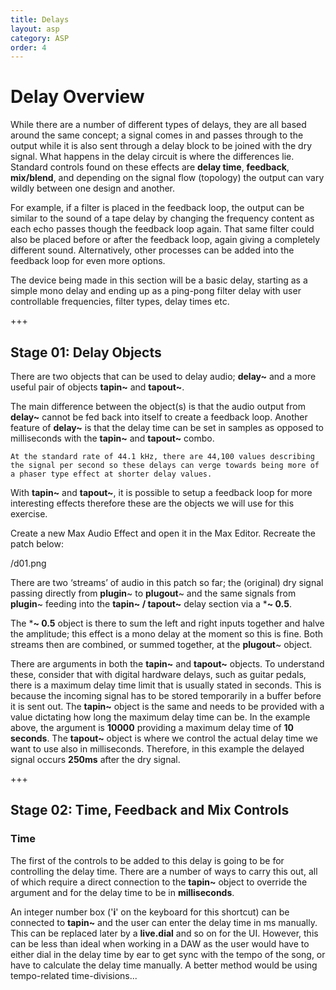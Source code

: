 ```yaml
---
title: Delays
layout: asp
category: ASP
order: 4
---
```


# Delay Overview

While there are a number of different types of delays, they are all based around the same concept; a signal comes in and passes through to the output while it is also sent through a delay block to be joined with the dry signal. What happens in the delay circuit is where the differences lie. Standard controls found on these effects are **delay time**, **feedback**, **mix/blend**, and depending on the signal flow (topology) the output can vary wildly between one design and another.

For example, if a filter is placed in the feedback loop, the output can be similar to the sound of a tape delay by changing the frequency content as each echo passes though the feedback loop again. That same filter could also be placed before or after the feedback loop, again giving a completely different sound. Alternatively, other processes can be added into the feedback loop for even more options.

The device being made in this section will be a basic delay, starting as a simple mono delay and ending up as a ping-pong filter delay with user controllable frequencies, filter types, delay times etc.

+++

## Stage 01: Delay Objects
There are two objects that can be used to delay audio; **delay~** and a more useful pair of objects **tapin~** and **tapout~**.

The main difference between the object(s) is that the audio output from **delay~** cannot be fed back into itself to create a feedback loop. Another feature of **delay~** is that the delay time can be set in samples as opposed to milliseconds with the **tapin~** and **tapout~** combo.

	At the standard rate of 44.1 kHz, there are 44,100 values describing the signal per second so these delays can verge towards being more of a phaser type effect at shorter delay values.

With **tapin~** and **tapout~**, it is possible to setup a feedback loop for more interesting effects therefore these are the objects we will use for this exercise.

Create a new Max Audio Effect and open it in the Max Editor. Recreate the patch below:

/d01.png

There are two ‘streams’ of audio in this patch so far; the (original) dry signal passing directly from **plugin**~ to **plugout**~ and the same signals from **plugin**~ feeding into the **tapin~ / tapout~** delay section via a ***~ 0.5**.

The ***~ 0.5** object is there to sum the left and right inputs together and halve the amplitude; this effect is a mono delay at the moment so this is fine. Both streams then are combined, or summed together, at the **plugout**~ object.

There are arguments in both the **tapin~** and **tapout~** objects. To understand these, consider that with digital hardware delays, such as guitar pedals, there is a maximum delay time limit that is usually stated in seconds. This is because the incoming signal has to be stored temporarily in a buffer before it is sent out. The **tapin~** object is the same and needs to be provided with a value dictating how long the maximum delay time can be. In the example above, the argument is **10000** providing a maximum delay time of **10 seconds**. The **tapout~** object is where we control the actual delay time we want to use also in milliseconds. Therefore, in this example the delayed signal occurs **250ms** after the dry signal.

+++

## Stage 02: Time, Feedback and Mix Controls

### Time
The first of the controls to be added to this delay is going to be for controlling the delay time. There are a number of ways to carry this out, all of which require a direct connection to the **tapin~** object to override the argument and for the delay time to be in **milliseconds**.

An integer number box ('**i**' on the keyboard for this shortcut) can be connected to **tapin~** and the user can enter the delay time in ms manually. This can be replaced later by a **live.dial** and so on for the UI. However, this can be less than ideal when working in a DAW as the user would have to either dial in the delay time by ear to get sync with the tempo of the song, or have to calculate the delay time manually. A better method would be using tempo-related time-divisions...
